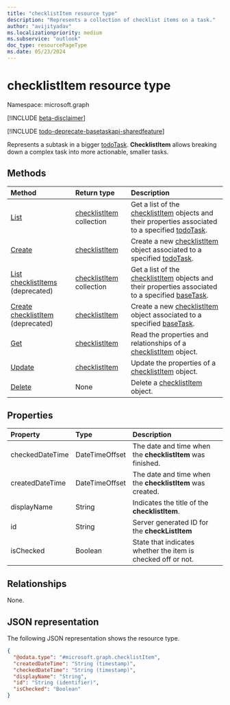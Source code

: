 ```yaml
---
title: "checklistItem resource type"
description: "Represents a collection of checklist items on a task."
author: "avijityadav"
ms.localizationpriority: medium
ms.subservice: "outlook"
doc_type: resourcePageType
ms.date: 05/23/2024
---
```


# checklistItem resource type

Namespace: microsoft.graph

[!INCLUDE [beta-disclaimer](../../includes/beta-disclaimer.md)]

[!INCLUDE [todo-deprecate-basetaskapi-sharedfeature](../includes/todo-deprecate-basetaskapi-sharedfeature.md)]

Represents a subtask in a bigger [todoTask](./todotask.md). **ChecklistItem** allows breaking down a complex task into more actionable, smaller tasks. 

## Methods
|Method|Return type|Description|
|:---|:---|:---|
|[List](../api/todotask-list-checklistitems.md)|[checklistItem](../resources/checklistitem.md) collection|Get a list of the [checklistItem](../resources/checklistitem.md) objects and their properties associated to a specified [todoTask](./todotask.md).|
|[Create](../api/todotask-post-checklistitems.md)|[checklistItem](../resources/checklistitem.md)|Create a new [checklistItem](../resources/checklistitem.md) object associated to a specified [todoTask](./todotask.md).|
|[List checklistItems](../api/basetask-list-checklistitems.md) (deprecated)|[checklistItem](../resources/checklistitem.md) collection|Get a list of the [checklistItem](../resources/checklistitem.md) objects and their properties associated to a specified [baseTask](./basetask.md).|
|[Create checklistItem](../api/basetask-post-checklistitems.md) (deprecated)|[checklistItem](../resources/checklistitem.md)|Create a new [checklistItem](../resources/checklistitem.md) object associated to a specified [baseTask](./basetask.md).|
|[Get](../api/checklistitem-get.md)|[checklistItem](../resources/checklistitem.md)|Read the properties and relationships of a [checklistItem](../resources/checklistitem.md) object.|
|[Update](../api/checklistitem-update.md)|[checklistItem](../resources/checklistitem.md)|Update the properties of a [checklistItem](../resources/checklistitem.md) object.|
|[Delete](../api/checklistitem-delete.md)|None|Delete a [checklistItem](../resources/checklistitem.md) object.|

## Properties
|Property|Type|Description|
|:---|:---|:---|
|checkedDateTime|DateTimeOffset|The date and time when the **checklistItem** was finished.|
|createdDateTime|DateTimeOffset|The date and time when the **checklistItem** was created.|
|displayName|String|Indicates the title of the **checklistItem**.|
|id|String|Server generated ID for the **checkListItem**|
|isChecked|Boolean|State that indicates whether the item is checked off or not.|

## Relationships
None.

## JSON representation
The following JSON representation shows the resource type.
<!-- {
  "blockType": "resource",
  "keyProperty": "id",
  "@odata.type": "microsoft.graph.checklistItem",
  "openType": false
}
-->
``` json
{
  "@odata.type": "#microsoft.graph.checklistItem",
  "createdDateTime": "String (timestamp)",
  "checkedDateTime": "String (timestamp)",
  "displayName": "String",
  "id": "String (identifier)",
  "isChecked": "Boolean"
}
```

